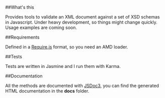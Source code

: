 ##What's this

Provides tools to validate an XML document against a set of XSD schemas in Javascript. Under heavy development, so things might change quickly. Usage examples are coming soon.

##Requirements

Defined in a [Require.js](http://requirejs.org/) format, so you need an AMD loader.

##Tests

Tests are written in Jasmine and I run them with Karma.

##Documentation

All the methods are documented with [JSDoc3](https://github.com/jsdoc3/jsdoc), you can find the generated HTML documentation in the **docs** folder.